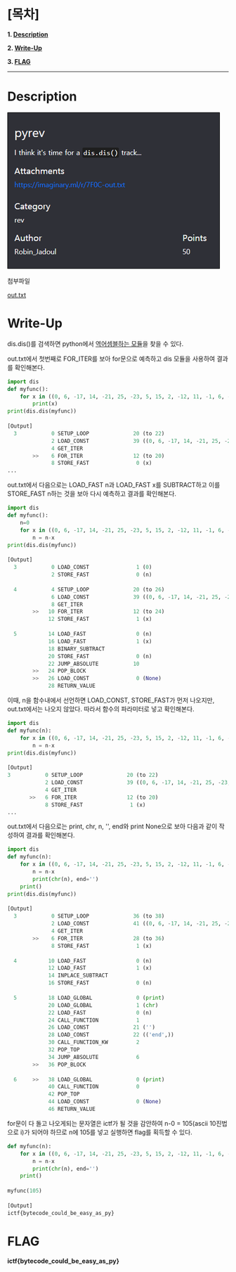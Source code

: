 # [목차]
**1. [Description](#Description)**

**2. [Write-Up](#Write-Up)**

**3. [FLAG](#FLAG)**


***


# **Description**

![](images/2022-05-18-19-38-01.png)

첨부파일

[out.txt](https://rdmd.readme.io/docs/code-blocks)


# **Write-Up**

dis.dis()를 검색하면 python에서 [역어셈블하는 모듈](https://docs.python.org/ko/3.8/library/dis.html)을 찾을 수 있다.

out.txt에서 첫번째로 FOR_ITER를 보아 for문으로 예측하고 dis 모듈을 사용하여 결과를 확인해본다.

```py
import dis
def myfunc():
    for x in ((0, 6, -17, 14, -21, 25, -23, 5, 15, 2, -12, 11, -1, 6, -4, -12, -6, 9, 8, 5, -3, -3, 6, -6, 4, -18, -6, 26, -2, -18, 20, -17, -9, -4)):
        print(x)
print(dis.dis(myfunc))

[Output]
  3           0 SETUP_LOOP              20 (to 22)
              2 LOAD_CONST              39 ((0, 6, -17, 14, -21, 25, -23, 5, 15, 2, -12, 11, -1, 6, -4, -12, -6, 9, 8, 5, -3, -3, 6, -6, 4, -18, -6, 26, -2, -18, 20, -17, -9, -4))
              4 GET_ITER
        >>    6 FOR_ITER                12 (to 20)
              8 STORE_FAST               0 (x)
...
```

out.txt에서 다음으로는 LOAD_FAST n과 LOAD_FAST x를 SUBTRACT하고 이를 STORE_FAST n하는 것을 보아 다시 예측하고 결과를 확인해본다.

```py
import dis
def myfunc():
    n=0
    for x in ((0, 6, -17, 14, -21, 25, -23, 5, 15, 2, -12, 11, -1, 6, -4, -12, -6, 9, 8, 5, -3, -3, 6, -6, 4, -18, -6, 26, -2, -18, 20, -17, -9, -4)):
        n = n-x
print(dis.dis(myfunc))

[Output]
  3           0 LOAD_CONST               1 (0)
              2 STORE_FAST               0 (n)

  4           4 SETUP_LOOP              20 (to 26)
              6 LOAD_CONST              39 ((0, 6, -17, 14, -21, 25, -23, 5, 15, 2, -12, 11, -1, 6, -4, -12, -6, 9, 8, 5, -3, -3, 6, -6, 4, -18, -6, 26, -2, -18, 20, -17, -9, -4))
              8 GET_ITER
        >>   10 FOR_ITER                12 (to 24)
             12 STORE_FAST               1 (x)

  5          14 LOAD_FAST                0 (n)
             16 LOAD_FAST                1 (x)
             18 BINARY_SUBTRACT
             20 STORE_FAST               0 (n)
             22 JUMP_ABSOLUTE           10
        >>   24 POP_BLOCK
        >>   26 LOAD_CONST               0 (None)
             28 RETURN_VALUE
```

이때, n을 함수내에서 선언하면 LOAD_CONST, STORE_FAST가 먼저 나오지만, out.txt에서는 나오지 않았다. 따라서 함수의 파라미터로 넣고 확인해본다.

```py
import dis
def myfunc(n):
    for x in ((0, 6, -17, 14, -21, 25, -23, 5, 15, 2, -12, 11, -1, 6, -4, -12, -6, 9, 8, 5, -3, -3, 6, -6, 4, -18, -6, 26, -2, -18, 20, -17, -9, -4)):
        n = n-x
print(dis.dis(myfunc))

[Output]
3           0 SETUP_LOOP              20 (to 22)
            2 LOAD_CONST              39 ((0, 6, -17, 14, -21, 25, -23, 5, 15, 2, -12, 11, -1, 6, -4, -12, -6, 9, 8, 5, -3, -3, 6, -6, 4, -18, -6, 26, -2, -18, 20, -17, -9, -4))
            4 GET_ITER
       >>   6 FOR_ITER                12 (to 20)
            8 STORE_FAST               1 (x)
...
```

out.txt에서 다음으로는 print, chr, n, '', end와 print None으로 보아 다음과 같이 작성하여 결과를 확인해본다.

```py
import dis
def myfunc(n):
    for x in ((0, 6, -17, 14, -21, 25, -23, 5, 15, 2, -12, 11, -1, 6, -4, -12, -6, 9, 8, 5, -3, -3, 6, -6, 4, -18, -6, 26, -2, -18, 20, -17, -9, -4)):
        n = n-x
        print(chr(n), end='')
    print()
print(dis.dis(myfunc))  

[Output]
  3           0 SETUP_LOOP              36 (to 38)
              2 LOAD_CONST              41 ((0, 6, -17, 14, -21, 25, -23, 5, 15, 2, -12, 11, -1, 6, -4, -12, -6, 9, 8, 5, -3, -3, 6, -6, 4, -18, -6, 26, -2, -18, 20, -17, -9, -4))
              4 GET_ITER
        >>    6 FOR_ITER                28 (to 36)
              8 STORE_FAST               1 (x)

  4          10 LOAD_FAST                0 (n)
             12 LOAD_FAST                1 (x)
             14 INPLACE_SUBTRACT
             16 STORE_FAST               0 (n)

  5          18 LOAD_GLOBAL              0 (print)
             20 LOAD_GLOBAL              1 (chr)
             22 LOAD_FAST                0 (n)
             24 CALL_FUNCTION            1
             26 LOAD_CONST              21 ('')
             28 LOAD_CONST              22 (('end',))
             30 CALL_FUNCTION_KW         2
             32 POP_TOP
             34 JUMP_ABSOLUTE            6
        >>   36 POP_BLOCK

  6     >>   38 LOAD_GLOBAL              0 (print)
             40 CALL_FUNCTION            0
             42 POP_TOP
             44 LOAD_CONST               0 (None)
             46 RETURN_VALUE
```

for문이 다 돌고 나오게되는 문자열은 ictf가 될 것을 감안하여 n-0 = 105(ascii 10진법으로 i)가 되어야 하므로 n에 105를 넣고 실행하면 flag를 획득할 수 있다.

```py
def myfunc(n):
    for x in ((0, 6, -17, 14, -21, 25, -23, 5, 15, 2, -12, 11, -1, 6, -4, -12, -6, 9, 8, 5, -3, -3, 6, -6, 4, -18, -6, 26, -2, -18, 20, -17, -9, -4)):
        n = n-x
        print(chr(n), end='')
    print()

myfunc(105)

[Output]
ictf{bytecode_could_be_easy_as_py}
```


# **FLAG**

**ictf{bytecode_could_be_easy_as_py}**